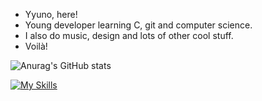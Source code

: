 - Yyuno, here!
- Young developer learning C, git and computer science.
- I also do music, design and lots of other cool stuff.
- Voilà!

![Anurag's GitHub stats](https://github-readme-stats.vercel.app/api?username=Yyunozor&show_icons=true&theme=shades-of-purple)


[![My Skills](https://skillicons.dev/icons?i=ableton,apple,figma,ai,vim,git,c,&perline=8)](https://skillicons.dev)


<!---
Yyunozorus/Yyunozorus is a ✨ special ✨ repository because its `README.md` (this file) appears on your GitHub profile.
You can click the Preview link to take a look at your changes.
--->
